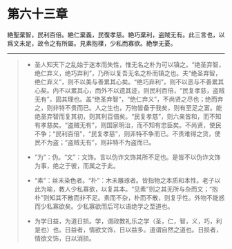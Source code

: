 # 第六十三章

絶聖棄智，民利百倍。絶仁棄義，民復孝慈。絶巧棄利，盗賊无有。此三言也，以爲文未足，故令之有所屬。見素抱檏，少私而寡欲。絶學无憂。

---

> + 圣人知天下之乱始于迷本而失性，惟无名之朴为可以镇之。“绝圣弃智，绝仁弃义，绝巧弃利”，乃所以复吾无名之朴而镇之也。夫“绝圣弃智，绝仁弃义”，则不以美与善累其心矣。“绝巧弃利”，则不以恶与不善累其心矣。内不以累其心，而外不以遗其迹，则民利百倍，“民复孝慈，盗贼无有”，固其理也。盖“绝圣弃智”，“绝仁弃义”，不尚贤之尽也；绝而弃之，则非特不贵而已。人之生也，万物皆备于我矣，则有至足之富。能绝圣弃智而复其初，则其利百倍矣。“民复孝慈”，则六亲皆和，而不知有孝慈矣。“盗贼无有”，则国家明治，而不知有忠臣矣。不尚贤，使民不争；“民利百倍”，“民复孝慈”，则非特不争而已。不贵难得之货，使民不为盗；“盗贼无有”，则非特不为盗而已。
>
> + “为”：伪。“文”：文饰。言以伪诈文饰其所不足也。是皆不以伪诈文饰为事，绝之于彼，而属之于此。
>
> + “素”：丝未染色者。“朴”：木未雕琢者。皆指物之本质和本性。老子以此为喻，教人少私寡欲，以复其本。“见素”则之其无所与杂而文；“抱朴”则知其不散而非不足。素而不杂，朴而不散，则复乎性。外物不能惑而少私寡欲矣。少私寡欲而后可以语绝学之至道也。
>
> + 为学日益，为道日损。学，谓政教礼乐之学（圣，仁，智，义，巧，利是也）也。日益者，情欲文饰，日以益多。道谓自然之道也。日损者，情欲文饰，日以消损。
